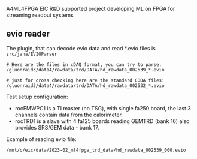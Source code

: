 A4ML4FPGA
EIC R&amp;D supported project developing ML on FPGA for streaming readout systems


## evio reader

The plugin, that can decode evio data and read *.evio files is `src/jana/EVIOParser`


```
# Here are the files in cDAQ format, you can try to parse:
/gluonraid3/data4/rawdata/trd/DATA/hd_rawdata_002539_*.evio

# just for cross checking here are the standard CODA files:
/gluonraid3/data4/rawdata/trd/DATA/hd_rawdata_002532_*.evio
```

Test setup configuration:

- rocFMWPC1 is a TI master (no TSG), with single fa250 board, the last 3 channels contain data from the calorimeter.
- rocTRD1 is a slave with 4 fa125 boards reading GEMTRD (bank 16) also provides SRS/GEM data - bank 17.


Example of reading evio file: 

```bash
/mnt/c/eic/data/2023-02_ml4fpga_trd_data/hd_rawdata_002539_000.evio
```
